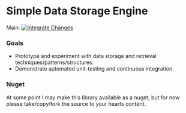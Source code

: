 Simple Data Storage Engine
==========================

Main: [![Integrate Changes](https://github.com/dingjimmy/SimpleDataStorageEngine/actions/workflows/integrate.yml/badge.svg?branch=main)](https://github.com/dingjimmy/SimpleDataStorageEngine/actions/workflows/integrate.yml?query=branch%3Amain)

### Goals

- Prototype and experiment with data storage and retrieval techniques/patterns/structures.
- Demonstrate automated unit-testing and continuous integration.

### Nuget

At some point I may make this library available as a nuget, but for now please take/copy/fork the source to your hearts content.



